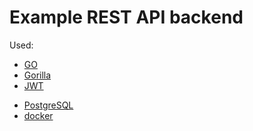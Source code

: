 # Example REST API backend
Used:
   <ul>
     <li><a href="https://golang.org/">GO</a></li>
     <li><a href="http://www.gorillatoolkit.org/">Gorilla</a></li>
     <li><a href="https://jwt.io/">JWT</a></li>
  </ul>
<ul>
   <li><a href="https://www.postgresql.org/">PostgreSQL</a></li>
    <li><a href="https://www.docker.com/">docker</a></li>
   </ul>
